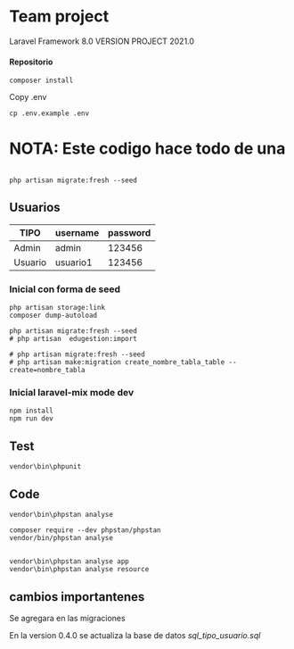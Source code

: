 # Team project

Laravel Framework 8.0
VERSION PROJECT 2021.0

#### Repositorio
```shell
composer install
```

Copy .env
```shell
cp .env.example .env
```

# NOTA: Este codigo hace todo de una
```shell

php artisan migrate:fresh --seed

```
## Usuarios

| TIPO  | username  | password  |
|---|---|---|
| Admin  | admin  | 123456  |
| Usuario  | usuario1  | 123456 |



### Inicial con forma de seed
```shell
php artisan storage:link
composer dump-autoload

php artisan migrate:fresh --seed
# php artisan  edugestion:import

# php artisan migrate:fresh --seed
# php artisan make:migration create_nombre_tabla_table --create=nombre_tabla
```

### Inicial laravel-mix mode dev
```shell
npm install
npm run dev
```

## Test
```shell
vendor\bin\phpunit
```

## Code
```shell
vendor\bin\phpstan analyse

composer require --dev phpstan/phpstan
vendor/bin/phpstan analyse


vendor\bin\phpstan analyse app
vendor\bin\phpstan analyse resource
```


## cambios importantenes
Se agregara en las migraciones

En la version 0.4.0 se actualiza la base de datos *sql_tipo_usuario.sql*
